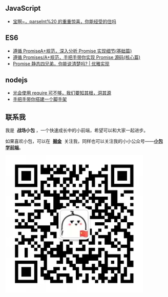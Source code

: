 ## JavaScript

- [宝啊~，parseInt%20 的重重惊喜，你能经受的住吗](./JavaScript/宝啊~，parseInt%20的重重惊喜，你能经受的住吗.md)

## ES6

- [遵循 PromiseA+规范，深入分析 Promise 实现细节(基础篇)](promise/遵循PromiseA+规范，深入分析Promise实现细节.md)
- [遵循 Promises/A+规范，手把手带你实现 Promise 源码(核心篇)](<./promise/遵循PromisesA+规范，手把手带你实现Promise源码(核心篇).md>)
- [Promise 静态四兄弟，你能说清楚吗? | 优雅实现](./promise/promise.all%20allSettled%20race全解析.md)

## nodejs

- [光会使用 require 可不够，我们要知其根，洞其源](./require/node中require，你知道是怎么实现的吗.md)
- [手把手带你搭建一个脚手架](./cli/手把手带你撸一个自己的cli脚手架.md)

## 联系我

我是  **战场小包** ，一个快速成长中的小前端，希望可以和大家一起进步。

如果喜欢小包，可以在  **[掘金](https://juejin.cn/user/4424090519078430)**  关注我，同样也可以关注我的小小公众号——**[小包学前端](https://zcxiaobao.gitee.io/wx-demo/wx.png)**。

![](./wx.png)
